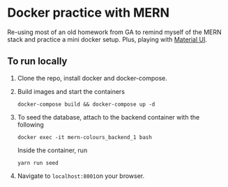 # Docker practice with MERN

Re-using most of an old homework from GA to remind myself of the MERN stack and practice a mini docker setup. Plus, playing with [Material UI](https://material-ui.com/).

## To run locally

1. Clone the repo, install docker and docker-compose.

2. Build images and start the containers
    ```
    docker-compose build && docker-compose up -d
    ```

3. To seed the database, attach to the backend container with the following
    ```
    docker exec -it mern-colours_backend_1 bash
    ```

    Inside the container, run
    ```
    yarn run seed
    ```

4. Navigate to `localhost:8001`on your browser.